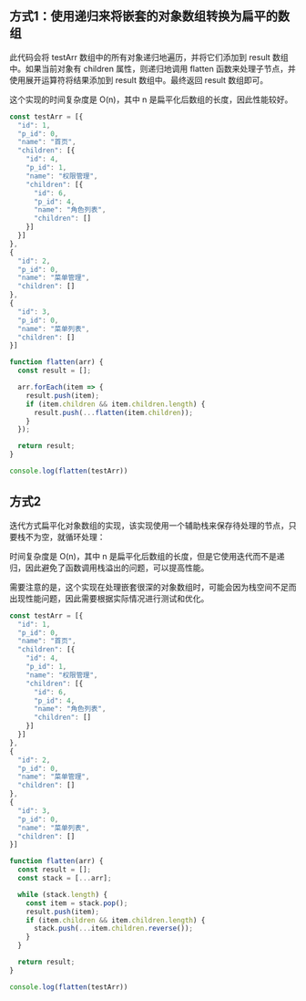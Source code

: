 ## 方式1：使用递归来将嵌套的对象数组转换为扁平的数组
此代码会将 testArr 数组中的所有对象递归地遍历，并将它们添加到 result 数组中。如果当前对象有 children 属性，则递归地调用 flatten 函数来处理子节点，并使用展开运算符将结果添加到 result 数组中。最终返回 result 数组即可。

这个实现的时间复杂度是 O(n)，其中 n 是扁平化后数组的长度，因此性能较好。
```js
const testArr = [{
  "id": 1,
  "p_id": 0,
  "name": "首页",
  "children": [{
    "id": 4,
    "p_id": 1,
    "name": "权限管理",
    "children": [{
      "id": 6,
      "p_id": 4,
      "name": "角色列表",
      "children": []
    }]
  }]
},
{
  "id": 2,
  "p_id": 0,
  "name": "菜单管理",
  "children": []
},
{
  "id": 3,
  "p_id": 0,
  "name": "菜单列表",
  "children": []
}]

function flatten(arr) {
  const result = [];

  arr.forEach(item => {
    result.push(item);
    if (item.children && item.children.length) {
      result.push(...flatten(item.children));
    }
  });

  return result;
}

console.log(flatten(testArr))
```

## 方式2
迭代方式扁平化对象数组的实现，该实现使用一个辅助栈来保存待处理的节点，只要栈不为空，就循环处理：

时间复杂度是 O(n)，其中 n 是扁平化后数组的长度，但是它使用迭代而不是递归，因此避免了函数调用栈溢出的问题，可以提高性能。

需要注意的是，这个实现在处理嵌套很深的对象数组时，可能会因为栈空间不足而出现性能问题，因此需要根据实际情况进行测试和优化。
```js
const testArr = [{
  "id": 1,
  "p_id": 0,
  "name": "首页",
  "children": [{
    "id": 4,
    "p_id": 1,
    "name": "权限管理",
    "children": [{
      "id": 6,
      "p_id": 4,
      "name": "角色列表",
      "children": []
    }]
  }]
},
{
  "id": 2,
  "p_id": 0,
  "name": "菜单管理",
  "children": []
},
{
  "id": 3,
  "p_id": 0,
  "name": "菜单列表",
  "children": []
}]

function flatten(arr) {
  const result = [];
  const stack = [...arr];

  while (stack.length) {
    const item = stack.pop();
    result.push(item);
    if (item.children && item.children.length) {
      stack.push(...item.children.reverse());
    }
  }

  return result;
}

console.log(flatten(testArr))
```
